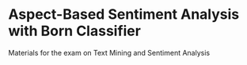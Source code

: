 # Aspect-Based Sentiment Analysis with Born Classifier
Materials for the exam on Text Mining and Sentiment Analysis
